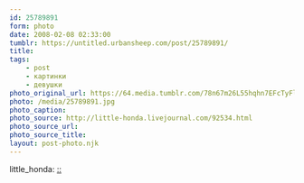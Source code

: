 ```yaml
---
id: 25789891
form: photo
date: 2008-02-08 02:33:00
tumblr: https://untitled.urbansheep.com/post/25789891/
title:
tags:
    - post
    - картинки
    - девушки
photo_original_url: https://64.media.tumblr.com/78n67m26L55hqhn7EFcTyFlQ_1280.jpg
photo: /media/25789891.jpg
photo_caption: 
photo_source: http://little-honda.livejournal.com/92534.html
photo_source_url:
photo_source_title:
layout: post-photo.njk
---
```


<p>little_honda: <a href="http://little-honda.livejournal.com/92534.html">::</a></p>
